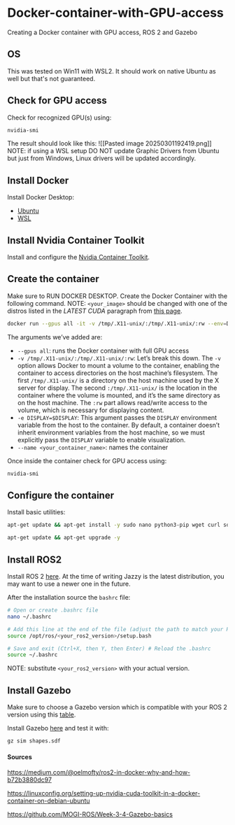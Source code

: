 # Docker-container-with-GPU-access
Creating a Docker container with GPU access, ROS 2 and Gazebo
## OS
This was tested on Win11 with WSL2. It should work on native Ubuntu as well but that's not guaranteed.
## Check for GPU access
Check for recognized GPU(s) using:
```bash
nvidia-smi
```
The result should look like this:
![[Pasted image 20250301192419.png]]
NOTE: if using a WSL setup DO NOT update Graphic Drivers from Ubuntu but just from Windows, Linux drivers will be updated accordingly.
## Install Docker
Install Docker Desktop:
- [Ubuntu](https://docs.docker.com/desktop/setup/install/linux/ubuntu/)
- [WSL](https://learn.microsoft.com/en-us/windows/wsl/tutorials/wsl-containers)
## Install Nvidia Container Toolkit
Install and configure the [Nvidia Container Toolkit](https://docs.nvidia.com/datacenter/cloud-native/container-toolkit/latest/install-guide.html).
## Create the container
Make sure to RUN DOCKER DESKTOP.
Create the Docker Container with the following command.
NOTE: `<your_image>` should be changed with one of the distros listed in the *LATEST CUDA* paragraph from [this page](https://catalog.ngc.nvidia.com/orgs/nvidia/containers/cuda).
```bash
docker run --gpus all -it -v /tmp/.X11-unix/:/tmp/.X11-unix/:rw --env=DISPLAY --name <your_container_name> nvidia/cuda:<your_image> bash
```


The arguments we’ve added are:
- `--gpus all`: runs the Docker container with full GPU access
- `-v /tmp/.X11-unix/:/tmp/.X11-unix/:rw`: Let’s break this down. The `-v` option allows Docker to mount a volume to the container, enabling the container to access directories on the host machine’s filesystem. The first `/tmp/.X11-unix/` is a directory on the host machine used by the X server for display. The second `:/tmp/.X11-unix/` is the location in the container where the volume is mounted, and it’s the same directory as on the host machine. The `:rw` part allows read/write access to the volume, which is necessary for displaying content.
- `-e DISPLAY=$DISPLAY`: This argument passes the `DISPLAY` environment variable from the host to the container. By default, a container doesn’t inherit environment variables from the host machine, so we must explicitly pass the `DISPLAY` variable to enable visualization.
- `--name <your_container_name>`: names the container


Once inside the container check for GPU access using:
```bash
nvidia-smi
```
## Configure the container
Install basic utilities:
```bash
apt-get update && apt-get install -y sudo nano python3-pip wget curl software-properties-common && rm -rf /var/lib/apt/lists/*

apt-get update && apt-get upgrade -y
```
## Install ROS2
Install ROS 2 [here](https://docs.ros.org/en/jazzy/Installation/Ubuntu-Install-Debs.html). At the time of writing Jazzy is the latest distribution, you may want to use a newer one in the future.

After the installation source the `bashrc` file:
```bash
# Open or create .bashrc file
nano ~/.bashrc

# Add this line at the end of the file (adjust the path to match your ROS distribution)
source /opt/ros/<your_ros2_version>/setup.bash

# Save and exit (Ctrl+X, then Y, then Enter) # Reload the .bashrc
source ~/.bashrc
```
NOTE: substitute `<your_ros2_version>` with your actual version.
## Install Gazebo
Make sure to choose a Gazebo version which is compatible with your ROS 2 version using this [table](https://gazebosim.org/docs/latest/ros_installation/).


Install Gazebo [here](https://gazebosim.org/docs/harmonic/install_ubuntu/) and test it with:
```bash
gz sim shapes.sdf
```
#### Sources
https://medium.com/@oelmofty/ros2-in-docker-why-and-how-b72b3880dc97

https://linuxconfig.org/setting-up-nvidia-cuda-toolkit-in-a-docker-container-on-debian-ubuntu

https://github.com/MOGI-ROS/Week-3-4-Gazebo-basics
